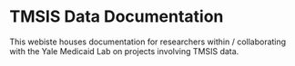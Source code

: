 # TMSIS Data Documentation

This webiste houses documentation for researchers within / collaborating with
the Yale Medicaid Lab on projects involving TMSIS data.

